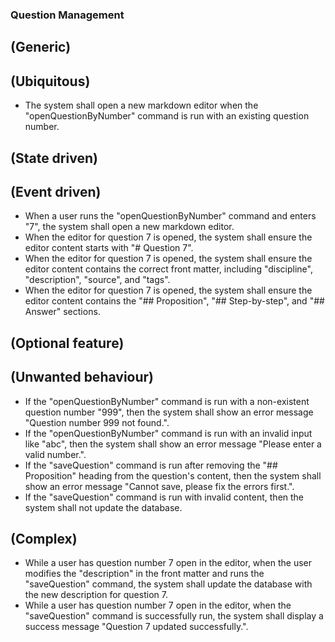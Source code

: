 ### **Question Management**

## **(Generic)**

## **(Ubiquitous)**
* The system shall open a new markdown editor when the "openQuestionByNumber" command is run with an existing question number.

## **(State driven)**

## **(Event driven)**
* When a user runs the "openQuestionByNumber" command and enters "7", the system shall open a new markdown editor.
* When the editor for question 7 is opened, the system shall ensure the editor content starts with "# Question 7".
* When the editor for question 7 is opened, the system shall ensure the editor content contains the correct front matter, including "discipline", "description", "source", and "tags".
* When the editor for question 7 is opened, the system shall ensure the editor content contains the "## Proposition", "## Step-by-step", and "## Answer" sections.

## **(Optional feature)**

## **(Unwanted behaviour)**
* If the "openQuestionByNumber" command is run with a non-existent question number "999", then the system shall show an error message "Question number 999 not found.".
* If the "openQuestionByNumber" command is run with an invalid input like "abc", then the system shall show an error message "Please enter a valid number.".
* If the "saveQuestion" command is run after removing the "## Proposition" heading from the question's content, then the system shall show an error message "Cannot save, please fix the errors first.".
* If the "saveQuestion" command is run with invalid content, then the system shall not update the database.

## **(Complex)**
* While a user has question number 7 open in the editor, when the user modifies the "description" in the front matter and runs the "saveQuestion" command, the system shall update the database with the new description for question 7.
* While a user has question number 7 open in the editor, when the "saveQuestion" command is successfully run, the system shall display a success message "Question 7 updated successfully.".